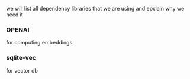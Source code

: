 we will list all dependency libraries that we are using and epxlain why we need it


### OPENAI
for computing embeddings 

### sqlite-vec
for vector db
